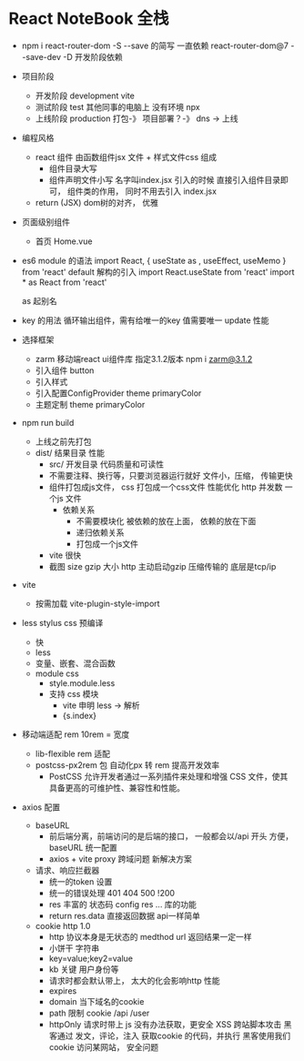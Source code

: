# React NoteBook 全栈

- npm i react-router-dom -S 
  --save 的简写  一直依赖  react-router-dom@7 
  --save-dev -D 开发阶段依赖
- 项目阶段
  - 开发阶段 development   vite 
  - 测试阶段 test   其他同事的电脑上 没有环境 npx 
  - 上线阶段 production    打包-》 项目部署？-》 dns -> 上线

- 编程风格
  - react 组件 由函数组件jsx 文件 + 样式文件css 组成
    - 组件目录大写 
    - 组件声明文件小写 名字叫index.jsx 
    引入的时候 直接引入组件目录即可， 组件类的作用， 同时不用去引入 index.jsx 
  - return (JSX)  dom树的对齐， 优雅

- 页面级别组件
  - 首页
    Home.vue 

- es6 module 的语法
  import React, { useState as , useEffect, useMemo } from 'react'
  default  解构的引入
  import React.useState from 'react'
  import * as React from 'react'

  as 起别名

- key 的用法
  循环输出组件，需有给唯一的key 值需要唯一
  update 性能 

- 选择框架
  - zarm 移动端react ui组件库
    指定3.1.2版本 npm i zarm@3.1.2
  - 引入组件 button
  - 引入样式
  - 引入配置ConfigProvider theme  primaryColor
  - 主题定制 theme primaryColor
- npm run build
  - 上线之前先打包
  - dist/ 结果目录
    性能 
    - src/ 开发目录
      代码质量和可读性
    - 不需要注释、换行等，只要浏览器运行就好 
      文件小，压缩， 传输更快
    - 组件打包成js文件， css 打包成一个css文件 
      性能优化 http 并发数 一个js 文件 
      - 依赖关系
        - 不需要模块化
          被依赖的放在上面， 依赖的放在下面
        - 递归依赖关系
        - 打包成一个js文件
    - vite 很快 
    - 截图
      size  gzip 大小 http 主动启动gzip   压缩传输的
      底层是tcp/ip 

- vite
  - 按需加载 vite-plugin-style-import 

- less stylus css 预编译
  - 快 
  - less 
  - 变量、嵌套、混合函数
  - module css 
    - style.module.less
    - 支持 css 模块
      - vite 申明 less -> 解析
      - {s.index} 

- 移动端适配
  rem 10rem = 宽度 
  - lib-flexible  rem 适配 
  - postcss-px2rem 包 自动化px 转 rem  提高开发效率
    - PostCSS 允许开发者通过一系列插件来处理和增强 CSS 文件，使其具备更高的可维护性、兼容性和性能。

- axios  配置
  - baseURL 
    - 前后端分离，前端访问的是后端的接口， 一般都会以/api 开头
    方便， baseURL 统一配置
    - axios + vite proxy
      跨域问题 新解决方案 
  - 请求、响应拦截器
    - 统一的token 设置
    - 统一的错误处理 
      401 404 500  !200 
    - res 丰富的 状态码 config  res ...  库的功能 
    - return res.data 直接返回数据 api一样简单
  - cookie http 1.0 
    - http 协议本身是无状态的 medthod url 返回结果一定一样
    - 小饼干 字符串
    - key=value;key2=value 
    - kb 关键 用户身份等  
    - 请求时都会默认带上， 太大的化会影响http 性能
    - expires 
    - domain 当下域名的cookie 
    - path 限制 cookie /api   /user 
    - httpOnly 请求时带上  js 没有办法获取，更安全 
      XSS 跨站脚本攻击 黑客通过 发文，评论，注入 获取cookie 的代码，并执行
      黑客使用我们cookie 访问某网站， 安全问题
      <script>   <  &lt;
    - secure 安全的cookie  https 协议下才会带上
## 业务开发
- NavBar组件
  - components 公共组件 
  - zarm TabBar TabBar.Item
    activeKey itemKey
  - change setActiveKey 
  - icon 
    - iconfont 定制
  - showNavBar 
    - 默认是false, 路由切换 showNavBar 为true
    - 伪代码 当业务复杂或不太熟悉时可用
    - useLocation 拿到当前的路由， 解构出路径
    - useEffect 监听 路由变化
- react hooks?
  - useState 响应式
  - useEffect 生命周期 副作用
  - memo 缓存组件 
  - useMemo 缓存计算结果
  - useCallback 缓存函数
  - react-router-dom  useNavigate useLocation
  - 函数式编程思想 use hooks 很方便的作用
- react-router-dom
  BrowserRouter HashRouter
  Router Routes Route 组件
  useNavigate useLocation 属于路由， 路由改变 更新
  useEffect 依赖 观察路由变化

- CustomIcon 的组件
  Icon.createFromIconfont
- react-router-dom
  useNavigate  hook 
  navigateTo('/user')
  必须放到router 组件内

- 单页应用 SPA single page application 看过去像一个页面， 移动端 
  - 传统的a 标签 刷新页面 服务器重新渲染， 所有的html, 白屏 慢 体验不好
  - vue/react 优化体验
    - 不能白屏 不要去刷新整个页面 NavBar 
      HashRouter HistoryRouter 支持 hashChange pushState
      不用a 标签， 由router 统一管理
    - Routes router-view  一副牌 看到最上面一张 

- react props 类型约束
  - prop-types
  - 函数组件对象 propTypes 属性 
  - PropTypes.bool

- css
  - react module css 
  - less 
    嵌套
    &
    :global 选择器用于在局部作用域的 LESS 文件中定义全局样式，使指定的 CSS 规则应用到全局范围，而不受局部作用域限制。这在模块化组件开发中非常有用。
  - iconfont 性能优化
  - linear-gradient 线性渐变色 代替图片 
  - px2rem 

- 功能需求分析
  - 登录、注册切换功能
    - 切换下面的表单  useState type login/register
    - onlcick 切换 type 
    - type  active 
    - useEffect + useLocation  url /login /register   
      
- 项目用了哪些包？
  - classnames 动态类名的逻辑安排 

- 记账产品
  - 账单首页 
    - 时间和类型 查询
    - 账单列表
  - 可视化账单 数据
    echarts 图标展示
  - CRUD 用户 账单
    - jwt 
    - 跨域
    - 文件上传
  - 我的
    
## 用户页面的静态开发
  - 行内样式
    {{"":"", }}
  - nth-of-type 会根据元素的类型进行计数
  - align-self baseline 主轴是纵向的， 对齐子元素的宽度

  - react 和 vue slot 和props.children 区别
    - 以modal 组件为例的， 通用组件 万达 负责招商
    - 需要强大的定制性 入驻
      title  footer props string | JSX 传入
    - content 表单｜JSX .... slot(插槽，具名插槽)

## AI 特性
  - prompt 提效的模版
  假如你是前端工程师 使用react + javascript 技术栈， 请根据上图分析功能模块和交互细节 给出要开发的功能点， 难点 和预计需要的开发时间。 只需要开发前端， 后端不需要考虑。

## 首页 静态开发
- 先想清楚， 再动手 ai 
  了解需求的prompt 模版
- 用户的账单列表
  - 所有， 按时间排序 倒序 分页
  - 按类型查询(支出| 收入)
  - 按月份查询 
- 整个页面的统计 响应式 
- 按日期分组
  列表 细节， 并进行支出和收入的统计
- 交互
  - 类型的弹出
  - 日期的弹出
  - 新增支出的弹出 
- 开发时间？
- list 列表业务
  - 比较复杂， 两重循环
  - 按日期分组 数据设计比较复杂
  - 设计稿， prompt ai 来拿假数据 给他一个例子
  假如你是一个前端工程师，请基于const [list, setList] = useState([
    {
      bills: [
        {
          amount: "25.00",
          date: "1740398609507",
          id: 911,
          pay_tye: 1,
          remark: "",
          type_id: 1,
          type_name: "餐饮"
        }
      ],
      date: '2025-02-24'
    }
  ]) 数据格式， 根据上传图片，帮我组织list 初始化的数据 并返回给我， 其他的不做。

  - 封装了Bill 组件
    - 复用
    - 模块化 index 太复杂 代码不要太多 方便维护， 
    - prop-types 类型约束 强大
  - utils
    - 封装公用的js 函数 或配置

## 开发流程
- idear 创意
  - aigc结合
- 需求分析
  - 用户需求
  - 功能点
- 建立数据库
  - 设计表结构
- 前端开发
  - react 
- 后端
  - egg.js 
- 测试
- 部署上线

 CREATE TABLE IF NOT EXISTS user ( 
  id INT AUTO_INCREMENT PRIMARY KEY, 
  username VARCHAR(100) NOT NULL UNIQUE, 
  ctime VARCHAR(100) NOT NULL, 
  avatar VARCHAR(100), 
  signature VARCHAR(100),
   password VARCHAR(100) NOT NULL ) ENGINE=InnoDB DEFAULT CHARSET=utf8mb4 COLLATE=utf8mb4_general_ci;

## 代码开发风格的一部分
- AI编程工具的使用
  - MarsCode 
  - Cursor / Trade 
  - prompt engineering 
  - "交互" 前端不可替代
  - 多语言 低代码 快速学习
  - 不只是项目开发前 propmt 生成项目
  - 细节功能 喂伪代码 aigc代码更靠谱

- mysql
  - mysql2 数据库驱动
  - egg-sequelize orm 框架
    不需要写sql 直接对象开干
    封装了sql 
  - service 
    CRUD
  - model 
    User 

- egg.js api 服务
  - 路由 
    http 协议 
  - controller
    extends Controller
    参数校验、 业务逻辑...
    返回接口需要的json 数据
  - model
    模型定义 table -> model
  - service 
    数据库操作 CRUD
  - view
    api 服务， 后端不负责界面, react 负责

- 登录注册
  - 密码加密
    不能存明文， 单项加密
  - jwt json web token
    {
      id:1,
      username: 'chen',
      level: 'lv5',
      exp: 1694355688,
    }
    jwt sign token 
    后端签发 
    - secret 加密 服务器端才能解开
    - 40几位的加密串
    前端localStorage 存
    axios 请求 拦截在请求头中
    authorization: token(localStorage)
    后端verfify token -> json  user

    - egg-jwt jsonwebtoken
   
- 登录
  - 前端 Login组件 submit
  - api/login 全部的请求都在这
    /login { username, password}
  - utils/axios
    - baseURL  /api/login
    - /api 后端提供的接口地址的标志，前后端分离
    - 不带/api, 前端路由react-router-dom 管理
  - axios 请求 被vite 配置的server 拦截
    proxy 解决了跨域问题
    rewrite /api 干掉了 
  - 后端提供接口，后端也可以不只提供接口， 自己的mvc 

- 修改用户slogan 
  全栈功能  前端修改表单 
  后端 Update + MVC 
  - 前后端分离
    - 先后端
      - 提供一个修改slogan的接口
        - 路由
          restful api 一切皆资源  设计url的一种规范
        - 中间件  鉴权
          拦在控制器之前 token -> verify user 挂在ctx上， next
        - 控制器
        - service
          - model 已创建
          - orm  sequelize  
          数据库操作
        - apifox 请求模拟器

    - 再前端
      - 路由
      - userinfo 组件
      - api  editUserInfo

- bill CRUD 
  - sql 建表
  - mvc
    - model 
    使用AI 生成 prompt 基于sql, 使用egg.js sequelize 生成model定义
    - controller 
    - service
      - app.model.Bill.create() 新增
      - app.model.Bill.update({}, {
        where: 
      })  修改
      - app.model.Bill.destroy({})
    - router 
      restful
      /bill  post
      /bill/:id patch 
      /bill/:id delete 
  
- 订单详情页全栈开发
  - 后端接口
  1. restful 添加路由
  GET /bill/:id
  2. 控制器
  detail
  paras id 
  3. service
  id -> bill
  4. 返回数据， 完成接口

  - 前端开发
  1. 路由
  2. useLocation + query-string id 
    npm 包 query-string 